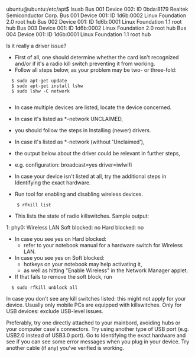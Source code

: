 ubuntu@ubuntu:/etc/apt$ lsusb
Bus 001 Device 002: ID 0bda:8179 Realtek Semiconductor Corp.
Bus 001 Device 001: ID 1d6b:0002 Linux Foundation 2.0 root hub
Bus 002 Device 001: ID 1d6b:0001 Linux Foundation 1.1 root hub
Bus 003 Device 001: ID 1d6b:0002 Linux Foundation 2.0 root hub
Bus 004 Device 001: ID 1d6b:0001 Linux Foundation 1.1 root hub

Is it really a driver issue?
- First of all, one should determine whether the card isn't recognized and/or if it's a radio kill switch preventing it from working. 
- Follow all steps below, as your problem may be two- or three-fold:
```
  $ sudo apt-get update
  $ sudo apt-get install lshw
  $ sudo lshw -C network 
  
```
- In case multiple devices are listed, locate the device concerned.
- In case it's listed as *-network UNCLAIMED, 
- you should follow the steps in Installing (newer) drivers.
- In case it's listed as *-network (without 'Unclaimed'), 
- the output below about the driver could be relevant in further steps, 
- e.g. configuration: broadcast=yes driver=iwlwifi


- In case your device isn't listed at all, try the additional steps in Identifying the exact hardware.
- Run tool for enabling and disabling wireless devices. 
``` 
    $ rfkill list 
```
- This lists the state of radio killswitches. Sample output:

1: phy0: Wireless LAN
        Soft blocked: no
        Hard blocked: no
        
- In case you see yes on Hard blocked: 
    - refer to your notebook manual for a hardware switch for Wireless LAN.
- In case you see yes on Soft blocked: 
    - hotkeys on your notebook may help activating it, 
    - as well as hitting "Enable Wireless" in the Network Manager applet. 
- If that fails to remove the soft block, run 
```
  $ sudo rfkill unblock all
```
In case you don't see any kill switches listed: this might not apply for your device. Usually only mobile PCs are equipped with killswitches.
Only for USB devices: exclude USB-level issues.

Preferably, try one directly attached to your mainbord, avoiding hubs or your computer case's connectors.
Try using another type of USB port (e.g. USB2.0 instead of USB3.0 port).
Go to Identifying the exact hardware and see if you can see some error messages when you plug in your device.
Try another cable (if any) you've verified is working.

